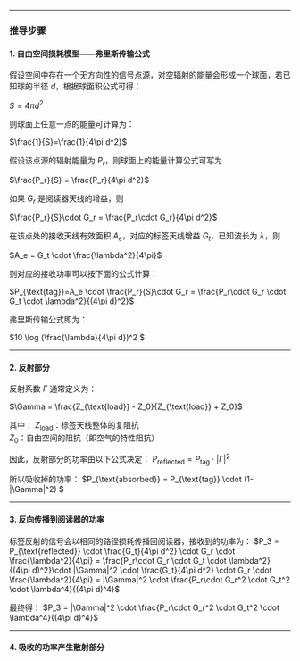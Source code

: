 

---


### 推导步骤

#### 1. 自由空间损耗模型——弗里斯传输公式
假设空间中存在一个无方向性的信号点源，对空辐射的能量会形成一个球面，若已知球的半径 $d$，根据球面积公式可得：

$S = 4\pi d^2$

则球面上任意一点的能量可计算为：

$\frac{1}{S}=\frac{1}{4\pi d^2}$

假设该点源的辐射能量为 $P_{r}$，则球面上的能量计算公式可写为

$\frac{P_r}{S} = \frac{P_r}{4\pi d^2}$

如果 $G_r$ 是阅读器天线的增益，则

$\frac{P_r}{S}\cdot G_r = \frac{P_r\cdot G_r}{4\pi d^2}$

在该点处的接收天线有效面积 $A_{e}$，对应的标签天线增益 $G_{t}$，已知波长为 $\lambda$，则

$A_e = G_t \cdot \frac{\lambda^2}{4\pi}$

则对应的接收功率可以按下面的公式计算：

$P_{\text{tag}}=A_e \cdot \frac{P_r}{S}\cdot G_r = \frac{P_r\cdot G_r \cdot G_t \cdot \lambda^2}{(4\pi d)^2}$

弗里斯传输公式即为：

$10 \log (\frac{\lambda}{4\pi d})^2 $

---


#### 2. 反射部分


反射系数 $\Gamma$ 通常定义为：

$\Gamma = \frac{Z_{\text{load}} - Z_0}{Z_{\text{load}} + Z_0}$


其中：
$Z_{\text{load}}$：标签天线整体的复阻抗
$Z_0$：自由空间的阻抗（即空气的特性阻抗）

因此，反射部分的功率由以下公式决定： 
$P_{\text{reflected}} = P_{\text{tag}} \cdot |\Gamma|^2$

所以吸收掉的功率：
$P_{\text{absorbed}} = P_{\text{tag}} \cdot (1-|\Gamma|^2) $

---


#### 3. 反向传播到阅读器的功率
标签反射的信号会以相同的路径损耗传播回阅读器，接收到的功率为： $P_3 = P_{\text{reflected}} \cdot \frac{G_t}{4\pi d^2} \cdot G_r \cdot \frac{\lambda^2}{4\pi} = \frac{P_r\cdot G_r \cdot G_t \cdot \lambda^2}{(4\pi d)^2}\cdot |\Gamma|^2 \cdot \frac{G_t}{4\pi d^2} \cdot G_r \cdot \frac{\lambda^2}{4\pi} = |\Gamma|^2 \cdot \frac{P_r\cdot G_r^2 \cdot G_t^2 \cdot \lambda^4}{(4\pi d)^4}$

最终得：
$P_3 = |\Gamma|^2 \cdot \frac{P_r\cdot G_r^2 \cdot G_t^2 \cdot \lambda^4}{(4\pi d)^4}$



---

#### 4. 吸收的功率产生散射部分
